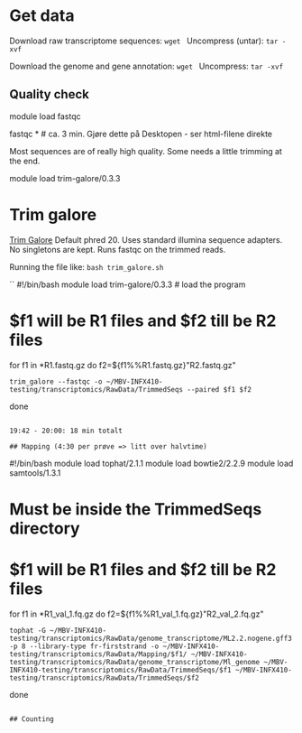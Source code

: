 # Get data

Download raw transcriptome sequences: `wget `
Uncompress (untar): `tar -xvf `

Download the genome and gene annotation: `wget `
Uncompress: `tar -xvf `

## Quality check
module load fastqc

fastqc * # ca. 3 min. Gjøre dette på Desktopen - ser html-filene direkte

Most sequences are of really high quality. Some needs a little trimming at the end. 

module load trim-galore/0.3.3

# Trim galore
[Trim Galore](http://www.bioinformatics.babraham.ac.uk/projects/trim_galore/)
Default phred 20. Uses standard illumina sequence adapters. No singletons are kept. Runs fastqc on the trimmed reads.

Running the file like: `bash trim_galore.sh`

``
#!/bin/bash
module load trim-galore/0.3.3 # load the program

# $f1 will be R1 files and $f2 till be R2 files
for f1 in *R1.fastq.gz
do
	f2=${f1%%R1.fastq.gz}"R2.fastq.gz"

    trim_galore --fastqc -o ~/MBV-INFX410-testing/transcriptomics/RawData/TrimmedSeqs --paired $f1 $f2

done
```

19:42 - 20:00: 18 min totalt

## Mapping (4:30 per prøve => litt over halvtime)

```
#!/bin/bash
module load tophat/2.1.1
module load bowtie2/2.2.9
module load samtools/1.3.1

# Must be inside the TrimmedSeqs directory
# $f1 will be R1 files and $f2 till be R2 files
for f1 in *R1_val_1.fq.gz
do
	f2=${f1%%R1_val_1.fq.gz}"R2_val_2.fq.gz"

    tophat -G ~/MBV-INFX410-testing/transcriptomics/RawData/genome_transcriptome/ML2.2.nogene.gff3 -p 8 --library-type fr-firststrand -o ~/MBV-INFX410-testing/transcriptomics/RawData/Mapping/$f1/ ~/MBV-INFX410-testing/transcriptomics/RawData/genome_transcriptome/Ml_genome ~/MBV-INFX410-testing/transcriptomics/RawData/TrimmedSeqs/$f1 ~/MBV-INFX410-testing/transcriptomics/RawData/TrimmedSeqs/$f2

done
```

## Counting


